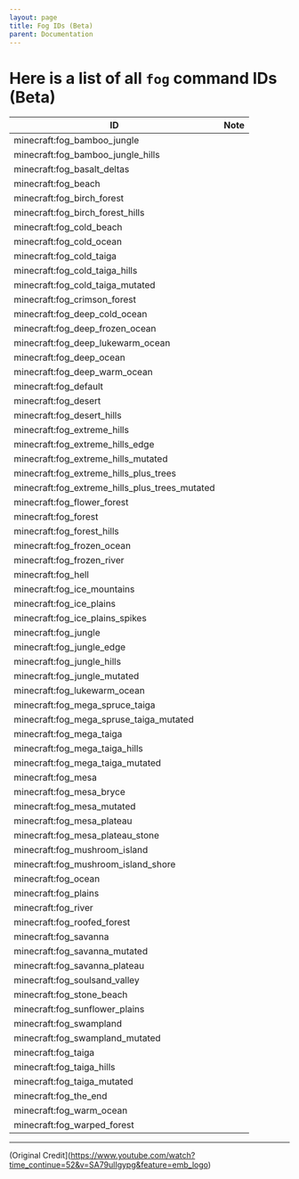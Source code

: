 ```yaml
---
layout: page
title: Fog IDs (Beta)
parent: Documentation
---
```


# Here is a list of all `fog` command IDs (Beta)

| ID                                             | Note |
|------------------------------------------------|------|
| minecraft:fog_bamboo_jungle                    |      |
| minecraft:fog_bamboo_jungle_hills              |      |
| minecraft:fog_basalt_deltas                    |      |
| minecraft:fog_beach                            |      |
| minecraft:fog_birch_forest                     |      |
| minecraft:fog_birch_forest_hills               |      |
| minecraft:fog_cold_beach                       |      |
| minecraft:fog_cold_ocean                       |      |
| minecraft:fog_cold_taiga                       |      |
| minecraft:fog_cold_taiga_hills                 |      |
| minecraft:fog_cold_taiga_mutated               |      |
| minecraft:fog_crimson_forest                   |      |
| minecraft:fog_deep_cold_ocean                  |      |
| minecraft:fog_deep_frozen_ocean                |      |
| minecraft:fog_deep_lukewarm_ocean              |      |
| minecraft:fog_deep_ocean                       |      |
| minecraft:fog_deep_warm_ocean                  |      |
| minecraft:fog_default                          |      |
| minecraft:fog_desert                           |      |
| minecraft:fog_desert_hills                     |      |
| minecraft:fog_extreme_hills                    |      |
| minecraft:fog_extreme_hills_edge               |      |
| minecraft:fog_extreme_hills_mutated            |      |
| minecraft:fog_extreme_hills_plus_trees         |      |
| minecraft:fog_extreme_hills_plus_trees_mutated |      |
| minecraft:fog_flower_forest                    |      |
| minecraft:fog_forest                           |      |
| minecraft:fog_forest_hills                     |      |
| minecraft:fog_frozen_ocean                     |      |
| minecraft:fog_frozen_river                     |      |
| minecraft:fog_hell                             |      |
| minecraft:fog_ice_mountains                    |      |
| minecraft:fog_ice_plains                       |      |
| minecraft:fog_ice_plains_spikes                |      |
| minecraft:fog_jungle                           |      |
| minecraft:fog_jungle_edge                      |      |
| minecraft:fog_jungle_hills                     |      |
| minecraft:fog_jungle_mutated                   |      |
| minecraft:fog_lukewarm_ocean                   |      |
| minecraft:fog_mega_spruce_taiga                |      |
| minecraft:fog_mega_spruse_taiga_mutated        |      |
| minecraft:fog_mega_taiga                       |      |
| minecraft:fog_mega_taiga_hills                 |      |
| minecraft:fog_mega_taiga_mutated               |      |
| minecraft:fog_mesa                             |      |
| minecraft:fog_mesa_bryce                       |      |
| minecraft:fog_mesa_mutated                     |      |
| minecraft:fog_mesa_plateau                     |      |
| minecraft:fog_mesa_plateau_stone               |      |
| minecraft:fog_mushroom_island                  |      |
| minecraft:fog_mushroom_island_shore            |      |
| minecraft:fog_ocean                            |      |
| minecraft:fog_plains                           |      |
| minecraft:fog_river                            |      |
| minecraft:fog_roofed_forest                    |      |
| minecraft:fog_savanna                          |      |
| minecraft:fog_savanna_mutated                  |      |
| minecraft:fog_savanna_plateau                  |      |
| minecraft:fog_soulsand_valley                  |      |
| minecraft:fog_stone_beach                      |      |
| minecraft:fog_sunflower_plains                 |      |
| minecraft:fog_swampland                        |      |
| minecraft:fog_swampland_mutated                |      |
| minecraft:fog_taiga                            |      |
| minecraft:fog_taiga_hills                      |      |
| minecraft:fog_taiga_mutated                    |      |
| minecraft:fog_the_end                          |      |
| minecraft:fog_warm_ocean                       |      |
| minecraft:fog_warped_forest                    |      |

---

(Original Credit](https://www.youtube.com/watch?time_continue=52&v=SA79ulIgypg&feature=emb_logo)
